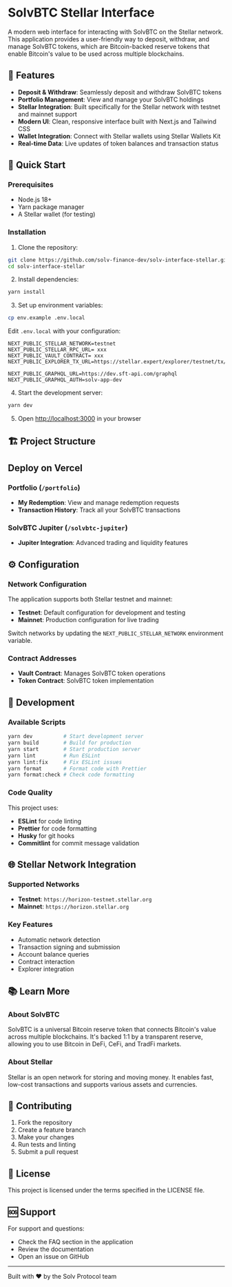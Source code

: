 # SolvBTC Stellar Interface

A modern web interface for interacting with SolvBTC on the Stellar network. This application provides a user-friendly way to deposit, withdraw, and manage SolvBTC tokens, which are Bitcoin-backed reserve tokens that enable Bitcoin's value to be used across multiple blockchains.

## 🌟 Features

- **Deposit & Withdraw**: Seamlessly deposit and withdraw SolvBTC tokens
- **Portfolio Management**: View and manage your SolvBTC holdings
- **Stellar Integration**: Built specifically for the Stellar network with testnet and mainnet support
- **Modern UI**: Clean, responsive interface built with Next.js and Tailwind CSS
- **Wallet Integration**: Connect with Stellar wallets using Stellar Wallets Kit
- **Real-time Data**: Live updates of token balances and transaction status

## 🚀 Quick Start

### Prerequisites

- Node.js 18+
- Yarn package manager
- A Stellar wallet (for testing)

### Installation

1. Clone the repository:

```bash
git clone https://github.com/solv-finance-dev/solv-interface-stellar.git
cd solv-interface-stellar
```

2. Install dependencies:

```bash
yarn install
```

3. Set up environment variables:

```bash
cp env.example .env.local
```

Edit `.env.local` with your configuration:

```env
NEXT_PUBLIC_STELLAR_NETWORK=testnet
NEXT_PUBLIC_STELLAR_RPC_URL= xxx
NEXT_PUBLIC_VAULT_CONTRACT= xxx
NEXT_PUBLIC_EXPLORER_TX_URL=https://stellar.expert/explorer/testnet/tx/

NEXT_PUBLIC_GRAPHQL_URL=https://dev.sft-api.com/graphql
NEXT_PUBLIC_GRAPHQL_AUTH=solv-app-dev
```

4. Start the development server:

```bash
yarn dev
```

5. Open [http://localhost:3000](http://localhost:3000) in your browser

## 🏗️ Project Structure

## Deploy on Vercel

### Portfolio (`/portfolio`)

- **My Redemption**: View and manage redemption requests
- **Transaction History**: Track all your SolvBTC transactions

### SolvBTC Jupiter (`/solvbtc-jupiter`)

- **Jupiter Integration**: Advanced trading and liquidity features

## ⚙️ Configuration

### Network Configuration

The application supports both Stellar testnet and mainnet:

- **Testnet**: Default configuration for development and testing
- **Mainnet**: Production configuration for live trading

Switch networks by updating the `NEXT_PUBLIC_STELLAR_NETWORK` environment variable.

### Contract Addresses

- **Vault Contract**: Manages SolvBTC token operations
- **Token Contract**: SolvBTC token implementation

## 🔧 Development

### Available Scripts

```bash
yarn dev          # Start development server
yarn build        # Build for production
yarn start        # Start production server
yarn lint         # Run ESLint
yarn lint:fix     # Fix ESLint issues
yarn format       # Format code with Prettier
yarn format:check # Check code formatting
```

### Code Quality

This project uses:

- **ESLint** for code linting
- **Prettier** for code formatting
- **Husky** for git hooks
- **Commitlint** for commit message validation

## 🌐 Stellar Network Integration

### Supported Networks

- **Testnet**: `https://horizon-testnet.stellar.org`
- **Mainnet**: `https://horizon.stellar.org`

### Key Features

- Automatic network detection
- Transaction signing and submission
- Account balance queries
- Contract interaction
- Explorer integration

## 📚 Learn More

### About SolvBTC

SolvBTC is a universal Bitcoin reserve token that connects Bitcoin's value across multiple blockchains. It's backed 1:1 by a transparent reserve, allowing you to use Bitcoin in DeFi, CeFi, and TradFi markets.

### About Stellar

Stellar is an open network for storing and moving money. It enables fast, low-cost transactions and supports various assets and currencies.

## 🤝 Contributing

1. Fork the repository
2. Create a feature branch
3. Make your changes
4. Run tests and linting
5. Submit a pull request

## 📄 License

This project is licensed under the terms specified in the LICENSE file.

## 🆘 Support

For support and questions:

- Check the FAQ section in the application
- Review the documentation
- Open an issue on GitHub

---

Built with ❤️ by the Solv Protocol team
